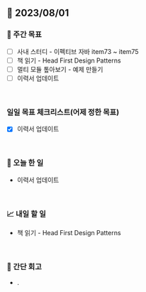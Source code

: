 ## 📅 2023/08/01


### 👏 주간 목표

- [ ] 사내 스터디 - 이펙티브 자바 item73 ~ item75
- [ ] 책 읽기 - Head First Design Patterns
- [ ] 멀티 모듈 톺아보기 - 예제 만들기
- [ ] 이력서 업데이트

<br/>

### 일일 목표 체크리스트(어제 정한 목표)

- [x] 이력서 업데이트

<br/>

### 💯 오늘 한 일

- 이력서 업데이트

<br/>

### 📈 내일 할 일

- 책 읽기 - Head First Design Patterns

<br/>

### 🤔 간단 회고

- .
 
